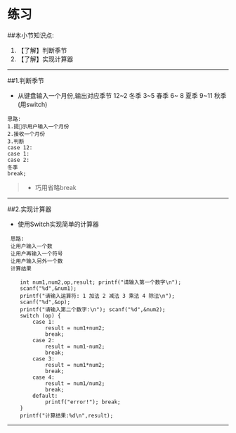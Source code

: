 # 练习
##本小节知识点:
1. 【了解】判断季节
2. 【了解】实现计算器

---

##1.判断季节
- 从键盘输入一个月份,输出对应季节 12~2 冬季 3~5 春季 6~
8 夏季 9~11 秋季(用switch)

```
思路:
1.提􏰀示用户输入一个月份
2.接收一个月份
3.判断
case 12:
case 1:
case 2:
冬季
break;
```
> + 巧用省略break
---

##2.实现计算器
- 使用Switch实现简单的计算器
```
 思路:
 让用户输入一个数
 让用户再输入一个符号
 让用户输入另外一个数
 计算结果

    int num1,num2,op,result; printf("请输入第一个数字\n");
    scanf("%d",&num1);
    printf("请输入运算符: 1 加法 2 减法 3 乘法 4 除法\n");
    scanf("%d",&op);
    printf("请输入第二个数字:\n"); scanf("%d",&num2);
    switch (op) {
        case 1:
            result = num1+num2;
            break;
        case 2:
            result = num1-num2;
            break;
        case 3:
            result = num1*num2;
            break;
        case 4:
            result = num1/num2;
            break;
        default:
            printf("error!"); break;
    }
    printf("计算结果:%d\n",result);
```
---
